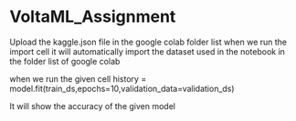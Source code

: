 # VoltaML_Assignment

Upload the kaggle.json file in the google colab folder list 
when we run the import cell it will automatically import the dataset used in the notebook in the folder list of google colab 

when we run the given cell
history = model.fit(train_ds,epochs=10,validation_data=validation_ds)

It  will show the accuracy of the given model
